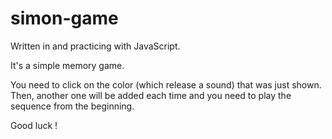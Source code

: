 # simon-game
Written in and practicing with JavaScript.

It's a simple memory game.

You need to click on the color (which release a sound) that was just shown.
Then, another one will be added each time and you need to play the sequence from the beginning.

Good luck !
